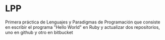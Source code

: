 LPP
===

Primera práctica de Lenguajes y Paradigmas de Programación
que consiste en escribir el programa "Hello World" en Ruby
y actualizar dos repositorios, uno en github y otro en
bitbucket
